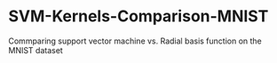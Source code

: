 # SVM-Kernels-Comparison-MNIST
Commparing support vector machine vs. Radial basis function on the MNIST dataset
